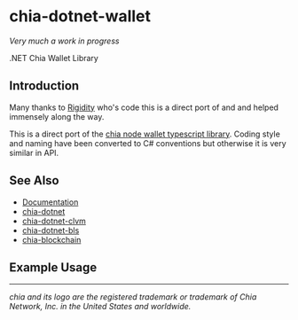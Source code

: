 # chia-dotnet-wallet

_Very much a work in progress_

.NET Chia Wallet Library

## Introduction

Many thanks to [Rigidity](https://github.com/Rigidity) who's code this is a direct port of and and helped immensely along the way.

This is a direct port of the [chia node wallet typescript library](https://github.com/Chia-Network/node-chia-wallet-lib). Coding style and naming have been converted to C# conventions but otherwise it is very similar in API.

## See Also

- [Documentation](https://dkackman.github.io/chia-dotnet-wallet/)
- [chia-dotnet](https://www.nuget.org/packages/chia-dotnet/)
- [chia-dotnet-clvm](https://www.nuget.org/packages/chia-dotnet-clvm/)
- [chia-dotnet-bls](https://www.nuget.org/packages/chia-dotnet-bls/)
- [chia-blockchain](https://chia.net)

## Example Usage

___

_chia and its logo are the registered trademark or trademark of Chia Network, Inc. in the United States and worldwide._
